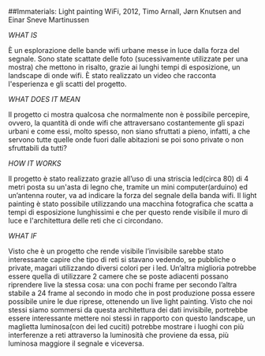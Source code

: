 ##Immaterials: Light painting WiFi, 2012, Timo Arnall, Jørn Knutsen and Einar Sneve Martinussen

_WHAT IS_

È un esplorazione delle bande wifi urbane messe in luce dalla forza del segnale. Sono state scattate delle foto (sucessivamente utilizzate per una mostra) che mettono in risalto, grazie ai lunghi tempi di esposizione, un landscape di onde wifi. È stato realizzato un video che racconta l'esperienza e gli scatti del progetto.

_WHAT DOES IT MEAN_

Il progetto ci mostra qualcosa che normalmente non è possibile percepire, ovvero, la quantità di onde wifi che attraversano costantemente gli spazi urbani e come essi, molto spesso, non siano sfruttati a pieno, infatti, a che servono tutte quelle onde fuori dalle abitazioni se poi sono private o non sfruttabili da tutti?

_HOW IT WORKS_

Il progetto è stato realizzato grazie all’uso di una striscia led(circa 80) di 4 metri posta su un'asta di legno che, tramite un mini computer(arduino) ed un’antenna router, va ad indicare la forza del segnale della banda wifi. Il light painting è stato possibile utilizzando una macchina fotografica che scatta a tempi di esposizione lunghissimi e che per questo rende visibile il muro di luce e l'architettura delle reti che ci circondano.

_WHAT IF_

Visto che è un progetto che rende visibile l’invisibile sarebbe stato interessante capire che tipo di reti si stavano vedendo, se pubbliche o private, magari utilizzando diversi colori per i led. Un’altra miglioria potrebbe essere quella di utilizzare 2 camere che se poste adiacenti possano riprendere live la stessa cosa: una con pochi frame per secondo l’altra stabile a 24 frame al secondo in modo che in post produzione possa essere possibile unire le due riprese, ottenendo un live light painting.
Visto che noi stessi siamo sommersi da questa architettura dei dati invisibile, portrebbe essere interessante mettere noi stessi in rapporto con questo landscape, un maglietta luminosa(con dei led cuciti) potrebbe mostrare i luoghi con più interferenze a reti attraverso la luminosità che proviene da essa, più luminosa maggiore il segnale e viceversa.


